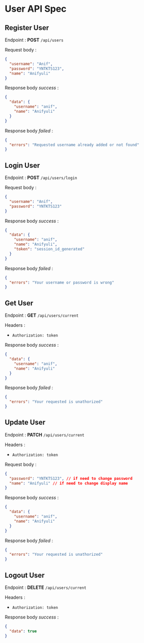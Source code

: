 # User API Spec

## Register User

Endpoint : **POST** `/api/users`

Request body :

```json
{
  "username": "Anif",
  "password": "YNTKTS123",
  "name": "Anifyuli"
}
```

Response body _success_ :

```json
{
  "data": {
    "username": "anif",
    "name": "Anifyuli"
  }
}
```

Response body _failed_ :

```json
{
  "errors": "Requested username already added or not found"
}
```

## Login User

Endpoint : **POST** `/api/users/login`

Request body :

```json
{
  "username": "Anif",
  "password": "YNTKTS123"
}
```

Response body _success_ :

```json
{
  "data": {
    "username": "anif",
    "name": "Anifyuli",
    "token": "session_id_generated"
  }
}
```

Response body _failed_ :

```json
{
  "errors": "Your username or password is wrong"
}
```

## Get User

Endpoint : **GET** `/api/users/current`

Headers :

- `Authorization: token`

Response body _success_ :

```json
{
  "data": {
    "username": "anif",
    "name": "Anifyuli"
  }
}
```

Response body _failed_ :

```json
{
  "errors": "Your requested is unathorized"
}
```

## Update User

Endpoint : **PATCH** `/api/users/current`

Headers :

- `Authorization: token`

Request body :

```json
{
  "password": "YNTKTS123", // if need to change password
  "name": "Anifyuli" // if need to change display name
}
```

Response body _success_ :

```json
{
  "data": {
    "username": "anif",
    "name": "Anifyuli"
  }
}
```

Response body _failed_ :

```json
{
  "errors": "Your requested is unathorized"
}
```

## Logout User

Endpoint : **DELETE** `/api/users/current`

Headers :

- `Authorization: token`

Response body _success_ :

```json
{
  "data": true
}
```

